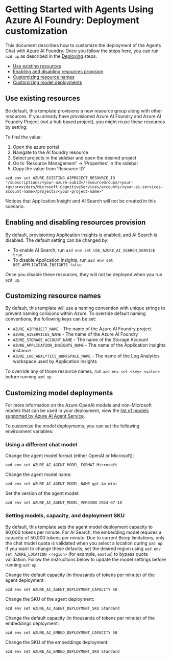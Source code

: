 
# Getting Started with Agents Using Azure AI Foundry: Deployment customization

This document describes how to customize the deployment of the Agents Chat with Azure AI Foundry. Once you follow the steps here, you can run `azd up` as described in the [Deploying](./../README.md#deploying-steps) steps.

* [Use existing resources](#use-existing-resources)
* [Enabling and disabling resources provision](#enabling-and-disabling-resources-provision)
* [Customizing resource names](#customizing-resource-names)
* [Customizing model deployments](#customizing-model-deployments)

## Use existing resources
Be default, this template provisions a new resource group along with other resources.   If you already have provisioned Azure AI Foundry and Azure AI Foundry Project (not a hub based project), you might reuse these resources by setting:

To find the value:

1. Open the azure portal
2. Navigate to the AI foundry resource
3. Select projects in the sidebar and open the desired project
4. Oo to 'Resource Management' -> 'Properties' in the sidebar
5. Copy the value from 'Resource ID'

```shell
azd env set AZURE_EXISTING_AIPROJECT_RESOURCE_ID "/subscriptions/<your-azure-subid>/resourceGroups/<your-rg>/providers/Microsoft.CognitiveServices/accounts/<your-ai-services-account-name>/projects/<your-project-name>"
```

Notices that Application Insight and AI Search will not be created in this scenario.


## Enabling and disabling resources provision

By default, provisioning Application Insights is enabled, and AI Search is disabled.  The default setting can be changed by:

* To enable AI Search, run `azd env set USE_AZURE_AI_SEARCH_SERVICE true`
* To disable Application Insights, run `azd env set USE_APPLICATION_INSIGHTS false`

Once you disable these resources, they will not be deployed when you run `azd up`.

## Customizing resource names

By default, this template will use a naming convention with unique strings to prevent naming collisions within Azure.
To override default naming conventions, the following keys can be set:

* `AZURE_AIPROJECT_NAME` - The name of the Azure AI Foundry project
* `AZURE_AISERVICES_NAME` - The name of the Azure AI Foundry
* `AZURE_STORAGE_ACCOUNT_NAME` - The name of the Storage Account
* `AZURE_APPLICATION_INSIGHTS_NAME` - The name of the Application Insights instance
* `AZURE_LOG_ANALYTICS_WORKSPACE_NAME` - The name of the Log Analytics workspace used by Application Insights

To override any of those resource names, run `azd env set <key> <value>` before running `azd up`.

## Customizing model deployments

For more information on the Azure OpenAI models and non-Microsoft models that can be used in your deployment, view the [list of models supported by Azure AI Agent Service](https://learn.microsoft.com/azure/ai-services/agents/concepts/model-region-support).

To customize the model deployments, you can set the following environment variables:

### Using a different chat model

Change the agent model format (either OpenAI or Microsoft):

```shell
azd env set AZURE_AI_AGENT_MODEL_FORMAT Microsoft
```

Change the agent model name:

```shell
azd env set AZURE_AI_AGENT_MODEL_NAME gpt-4o-mini
```

Set the version of the agent model:

```shell
azd env set AZURE_AI_AGENT_MODEL_VERSION 2024-07-18
```

### Setting models, capacity, and deployment SKU

By default, this template sets the agent model deployment capacity to 80,000 tokens per minute. For AI Search, the embedding model requires a capacity of 50,000 tokens per minute. Due to current Bicep limitations, only the chat model quota is validated when you select a location during `azd up`. If you want to change these defaults, set the desired region using `azd env set AZURE_LOCATION <region>` (for example, `eastus`) to bypass quota validation. Follow the instructions below to update the model settings before running `azd up`.

Change the default capacity (in thousands of tokens per minute) of the agent deployment:

```shell
azd env set AZURE_AI_AGENT_DEPLOYMENT_CAPACITY 50
```

Change the SKU of the agent deployment:

```shell
azd env set AZURE_AI_AGENT_DEPLOYMENT_SKU Standard
```

Change the default capacity (in thousands of tokens per minute) of the embeddings deployment:

```shell
azd env set AZURE_AI_EMBED_DEPLOYMENT_CAPACITY 50
```

Change the SKU of the embeddings deployment:

```shell
azd env set AZURE_AI_EMBED_DEPLOYMENT_SKU Standard
